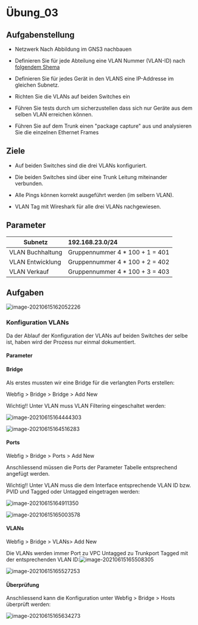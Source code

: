 # Übung_03

## Aufgabenstellung

- Netzwerk Nach Abbildung im GNS3 nachbauen

- Definieren Sie für jede Abteilung eine VLAN Nummer (VLAN-ID) nach [folgendem Shema](#Parameter)

- Definieren Sie für jedes Gerät in den VLANS eine IP-Addresse im gleichen Subnetz.
- Richten Sie die VLANs auf beiden Switches ein
- Führen Sie tests durch um sicherzustellen dass sich nur Geräte aus dem selben VLAN erreichen können.
- Führen Sie auf dem Trunk einen "package capture" aus und analysieren Sie die einzelnen Ethernet Frames

## Ziele

- Auf beiden Switches sind die drei VLANs konfiguriert.

- Die beiden Switches sind über eine Trunk Leitung miteinander verbunden.

- Alle Pings können korrekt ausgeführt werden (im selbern VLAN).

- VLAN Tag mit Wireshark für alle drei VLANs nachgewiesen.


## Parameter

| Subnetz          | 192.168.23.0/24                  |
| ---------------- | :------------------------------- |
| VLAN Buchhaltung | Gruppennummer 4 * 100 + 1  = 401 |
| VLAN Entwicklung | Gruppennummer 4 * 100 + 2  = 402 |
| VLAN Verkauf     | Gruppennummer 4 * 100 + 3  = 403 |

## Aufgaben

![image-20210615162052226](images/image-20210615162052226.png)

### Konfiguration VLANs

Da der Ablauf der Konfiguration der VLANs auf beiden Switches der selbe ist, haben wird der Prozess nur einmal dokumentiert.

#### Parameter



#### Bridge

Als erstes mussten wir eine Bridge für die verlangten Ports erstellen:

Webfig > Bridge > Bridge > Add New

Wichtig!! Unter VLAN muss VLAN Filtering eingeschaltet werden:

![image-20210615164444303](images/image-20210615164444303.png)

![image-20210615164516283](images/image-20210615164516283.png)

#### Ports

Webfig > Bridge > Ports > Add New

Anschliessend müssen die Ports der Parameter Tabelle entsprechend angefügt werden.

Wichtig!! Unter VLAN muss die dem Interface entsprechende VLAN ID bzw. PVID und Tagged oder Untagged eingetragen werden:

![image-20210615164911350](images/image-20210615164911350.png)

![image-20210615165003578](images/image-20210615165003578.png)

#### VLANs

Webfig > Bridge > VLANs> Add New

Die VLANs werden immer Port zu VPC Untagged zu Trunkport Tagged mit der entsprechenden VLAN ID:![image-20210615165508305](images/image-20210615165508305.png)

![image-20210615165527253](images/image-20210615165527253.png)

#### Überprüfung

Anschliessend kann die Konfiguration unter Webfig > Bridge > Hosts überprüft werden:

![image-20210615165634273](images/image-20210615165634273.png)
